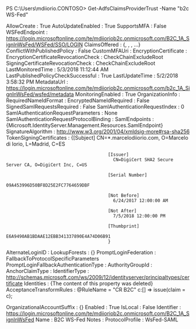 PS C:\Users\mdiiorio.CONTOSO> Get-AdfsClaimsProviderTrust -Name "b2c WS-Fed"


AllowCreate                              : True
AutoUpdateEnabled                        : True
SupportsMFA                              : False
WSFedEndpoint                            : https://login.microsoftonline.com/te/mdiioriob2c.onmicrosoft.com/B2C_1A_SignInWsFed/WSFed/SSO/LOGIN
ClaimsOffered                            : {, , , ...}
ConflictWithPublishedPolicy              : False
CustomMFAUri                             :
EncryptionCertificate                    :
EncryptionCertificateRevocationCheck     : CheckChainExcludeRoot
SigningCertificateRevocationCheck        : CheckChainExcludeRoot
LastMonitoredTime                        : 5/3/2018 11:12:44 AM
LastPublishedPolicyCheckSuccessful       : True
LastUpdateTime                           : 5/2/2018 3:58:32 PM
MetadataUrl                              : https://login.microsoftonline.com/te/mdiioriob2c.onmicrosoft.com/b2c_1A_SignInWsFed/wsfed/metadata
MonitoringEnabled                        : True
OrganizationInfo                         :
RequiredNameIdFormat                     :
EncryptedNameIdRequired                  : False
SignedSamlRequestsRequired               : False
SamlAuthenticationRequestIndex           : 0
SamlAuthenticationRequestParameters      : None
SamlAuthenticationRequestProtocolBinding :
SamlEndpoints                            : {Microsoft.IdentityServer.Management.Resources.SamlEndpoint}
SignatureAlgorithm                       : http://www.w3.org/2001/04/xmldsig-more#rsa-sha256
TokenSigningCertificates                 : {[Subject]
                                             CN=*.marcelodiiorio.com, O=Marcelo di Iorio, L=Madrid, C=ES

                                           [Issuer]
                                             CN=DigiCert SHA2 Secure Server CA, O=DigiCert Inc, C=US

                                           [Serial Number]
                                             09A453996D50BF8D25E2FC7764659DBF

                                           [Not Before]
                                             6/24/2017 12:00:00 AM

                                           [Not After]
                                             7/5/2018 12:00:00 PM

                                           [Thumbprint]
                                             E6A9490AB1BDAAE12EBB341337890E4A74D06B91
                                           }
AlternateLoginID                         :
LookupForests                            : {}
PromptLoginFederation                    : FallbackToProtocolSpecificParameters
PromptLoginFallbackAuthenticationType    :
AuthorityGroupId                         :
AnchorClaimType                          :
IdentifierType                           : http://schemas.microsoft.com/ws/2009/12/identityserver/principaltypes/certificate
Identities                               : {The content of this property was deleted}
AcceptanceTransformRules                 : @RuleName = "CR B2C"
                                           c:[]
                                            => issue(claim = c);


OrganizationalAccountSuffix              : {}
Enabled                                  : True
IsLocal                                  : False
Identifier                               : https://login.microsoftonline.com/te/mdiioriob2c.onmicrosoft.com/B2C_1A_SignInWsFed
Name                                     : B2C WS-Fed
Notes                                    :
ProtocolProfile                          : WsFed-SAML